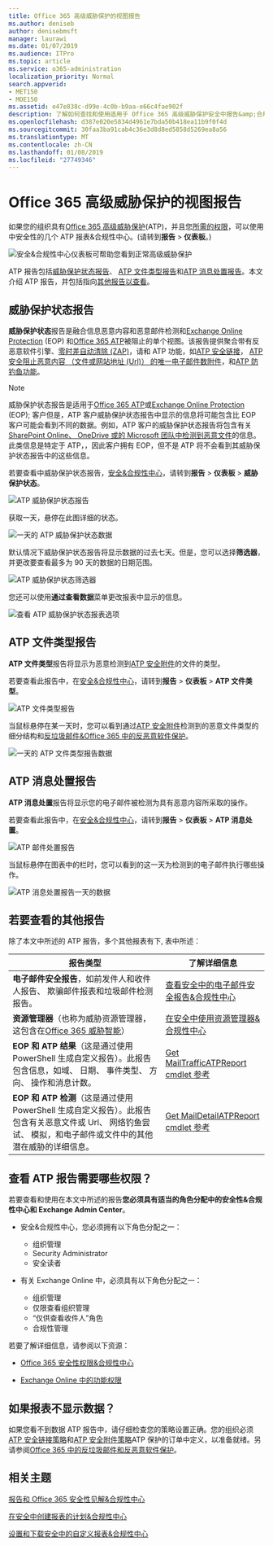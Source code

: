 ```yaml
---
title: Office 365 高级威胁保护的视图报告
ms.author: deniseb
author: denisebmsft
manager: laurawi
ms.date: 01/07/2019
ms.audience: ITPro
ms.topic: article
ms.service: o365-administration
localization_priority: Normal
search.appverid:
- MET150
- MOE150
ms.assetid: e47e838c-d99e-4c0b-b9aa-e66c4fae902f
description: 了解如何查找和使用适用于 Office 365 高级威胁保护安全中报告&amp;合规性中心。
ms.openlocfilehash: d387e020e5834d4961e7bda50b418ea11b9f0f4d
ms.sourcegitcommit: 30faa3ba91cab4c36e3d8d8ed5858d5269ea8a56
ms.translationtype: MT
ms.contentlocale: zh-CN
ms.lasthandoff: 01/08/2019
ms.locfileid: "27749346"
---
```

# <a name="view-reports-for-office-365-advanced-threat-protection"></a>Office 365 高级威胁保护的视图报告

如果您的组织具有[Office 365 高级威胁保护](office-365-atp.md)(ATP)，并且您[所需的权限](#what-permissions-are-needed-to-view-these-reports)，可以使用中安全性的几个 ATP 报表&amp;合规性中心。(请转到**报告** \> **仪表板**。)
  
![安全&amp;合规性中心仪表板可帮助您看到正常高级威胁保护](media/6b213d34-adbb-44af-8549-be9a7e2db087.png)
  
ATP 报告包括[威胁保护状态报告](#threat-protection-status-report)、 [ATP 文件类型报告](#atp-file-types-report)和[ATP 消息处置报告](#atp-message-disposition-report)。本文介绍 ATP 报告，并包括指向[其他报告以查看](#additional-reports-to-view)。
  
## <a name="threat-protection-status-report"></a>威胁保护状态报告

**威胁保护状态**报告是融合信息恶意内容和恶意邮件检测和[Exchange Online Protection](eop/exchange-online-protection-overview.md) (EOP) 和[Office 365 ATP](office-365-atp.md)被阻止的单个视图。该报告提供聚合带有反恶意软件引擎、[零时差自动清除 (ZAP)](zero-hour-auto-purge.md)，请和 ATP 功能，如[ATP 安全链接](atp-safe-links.md)， [ATP 安全阻止恶意内容 （文件或网站地址 (Url)） 的唯一电子邮件数附件](atp-safe-attachments.md)，和[ATP 防钓鱼功能](atp-anti-phishing.md)。

> [!NOTE]
> 威胁保护状态报告是适用于[Office 365 ATP](office-365-atp.md)或[Exchange Online Protection](eop/exchange-online-protection-eop.md) (EOP); 客户但是，ATP 客户威胁保护状态报告中显示的信息将可能包含比 EOP 客户可能会看到不同的数据。例如，ATP 客户的威胁保护状态报告将包含有关[SharePoint Online、 OneDrive 或的 Microsoft 团队中检测到恶意文件](atp-for-spo-odb-and-teams.md)的信息。此类信息是特定于 ATP，，因此客户拥有 EOP，但不是 ATP 将不会看到其威胁保护状态报告中的这些信息。
  
若要查看中威胁保护状态报告，[安全&amp;合规性中心](https://security.microsoft.com)，请转到**报告** \> **仪表板** \> **威胁保护状态**。
  
![ATP 威胁保护状态报告](media/6bdd41eb-62e0-423b-9fd4-d1d5baf0cbd5.png)
  
获取一天，悬停在此图详细的状态。
  
![一天的 ATP 威胁保护状态数据](media/d5c2c6ad-c002-4985-a032-c866e46fdea8.png)
  
默认情况下威胁保护状态报告将显示数据的过去七天。但是，您可以选择**筛选器**，并更改要查看最多为 90 天的数据的日期范围。 
  
![ATP 威胁保护状态筛选器](media/4f703369-642b-402b-9758-b9c828283410.png)
  
您还可以使用**通过查看数据**菜单更改报表中显示的信息。 
  
![查看 ATP 威胁保护状态报表选项](media/4959bf8c-d192-4542-b00b-184e101e7513.png)
  
## <a name="atp-file-types-report"></a>ATP 文件类型报告

**ATP 文件类型**报告将显示为恶意检测到[ATP 安全附件](atp-safe-attachments.md)的文件的类型。
  
若要查看此报告中，在[安全&amp;合规性中心](https://security.microsoft.com)，请转到**报告** \> **仪表板** \> **ATP 文件类型**。
  
![ATP 文件类型报告](media/6e3f5d33-79aa-4b2d-938c-6ef135d9e54c.png)
  
当鼠标悬停在某一天时，您可以看到通过[ATP 安全附件](atp-safe-attachments.md)检测到的恶意文件类型的细分结构和[反垃圾邮件&amp;Office 365 中的反恶意软件保护](anti-spam-and-anti-malware-protection.md)。
  
![一天的 ATP 文件类型报告数据](media/10d18428-699a-41d2-a73e-be3a8214ada1.png)
  
## <a name="atp-message-disposition-report"></a>ATP 消息处置报告

**ATP 消息处置**报告将显示您的电子邮件被检测为具有恶意内容所采取的操作。 
  
若要查看此报告中，在[安全&amp;合规性中心](https://security.microsoft.com)，请转到**报告** \> **仪表板** \> **ATP 消息处置**。
  
![ATP 邮件处置报告](media/b0ff65c4-53d3-496d-bafa-8937a5eb69e5.png)
  
当鼠标悬停在图表中的栏时，您可以看到的这一天为检测到的电子邮件执行哪些操作。
  
![ATP 消息处置报告一天的数据](media/68d2beb8-4b30-48c4-8ba6-5e8ab88ae456.png)
  
## <a name="additional-reports-to-view"></a>若要查看的其他报告

除了本文中所述的 ATP 报告，多个其他报表有下, 表中所述：


|报告类型  |了解详细信息  |
|---------|---------|
|**电子邮件安全报告**，如前发件人和收件人报告、 欺骗邮件报表和垃圾邮件检测报告。 | [查看安全中的电子邮件安全报告&amp;合规性中心](view-email-security-reports.md)        |
|**资源管理器**（也称为威胁资源管理器，这包含在[Office 365 威胁智能](office-365-ti.md)）     | [在安全中使用资源管理器&amp;合规性中心](use-explorer-in-security-and-compliance.md)        |
|**EOP 和 ATP 结果**（这是通过使用 PowerShell 生成自定义报告）。此报告包含信息，如域、 日期、 事件类型、 方向、 操作和消息计数。  | [Get MailTrafficATPReport cmdlet 参考](https://docs.microsoft.com/powershell/module/exchange/advanced-threat-protection/get-mailtrafficatpreport?view=exchange-ps) |
|**EOP 和 ATP 检测**（这是通过使用 PowerShell 生成自定义报告）。此报告包含有关恶意文件或 Url、 网络钓鱼尝试、 模拟，和电子邮件或文件中的其他潜在威胁的详细信息。   | [Get MailDetailATPReport cmdlet 参考](https://docs.microsoft.com/powershell/module/exchange/advanced-threat-protection/get-maildetailatpreport?view=exchange-ps)        |

  
## <a name="what-permissions-are-needed-to-view-the-atp-reports"></a>查看 ATP 报告需要哪些权限？

若要查看和使用在本文中所述的报告**您必须具有适当的角色分配中的安全性&amp;合规性中心和 Exchange Admin Center**。

- 安全&amp;合规性中心，您必须拥有以下角色分配之一：
    - 组织管理
    - Security Administrator
    - 安全读者

- 有关 Exchange Online 中，必须具有以下角色分配之一：
    - 组织管理
    - 仅限查看组织管理
    - “仅供查看收件人”角色
    - 合规性管理

若要了解详细信息，请参阅以下资源：

- [Office 365 安全性权限&amp;合规性中心](permissions-in-the-security-and-compliance-center.md)

- [Exchange Online 中的功能权限](https://docs.microsoft.com/exchange/permissions-exo/feature-permissions)
   
## <a name="what-if-the-reports-arent-showing-data"></a>如果报表不显示数据？

如果您看不到数据 ATP 报告中，请仔细检查您的策略设置正确。您的组织必须[ATP 安全链接策略](set-up-atp-safe-links-policies.md)和[ATP 安全附件策略](set-up-atp-safe-attachments-policies.md)ATP 保护的订单中定义，以准备就绪。另请参阅[Office 365 中的反垃圾邮件和反恶意软件保护](anti-spam-and-anti-malware-protection.md)。
  
## <a name="related-topics"></a>相关主题

[报告和 Office 365 安全性见解&amp;合规性中心](reports-and-insights-in-security-and-compliance.md)
  
[在安全中创建报表的计划&amp;合规性中心](create-a-schedule-for-a-report.md)
  
[设置和下载安全中的自定义报表&amp;合规性中心](set-up-and-download-a-custom-report.md)
  

